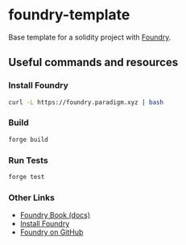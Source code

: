 # foundry-template

Base template for a solidity project with [Foundry](https://github.com/foundry-rs/foundry). 

## Useful commands and resources

### Install Foundry

```sh
curl -L https://foundry.paradigm.xyz | bash
```

### Build

```sh
forge build
```

### Run Tests

```sh
forge test
```

### Other Links

- [Foundry Book (docs)](https://book.getfoundry.sh/)
- [Install Foundry](https://getfoundry.sh/)
- [Foundry on GitHub](https://github.com/foundry-rs/foundry)
